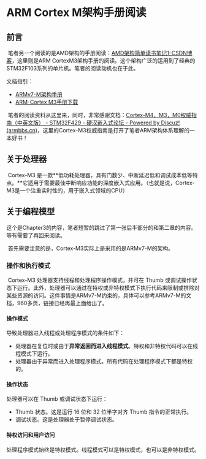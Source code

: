 # ARM Cortex M架构手册阅读

## 前言

​	笔者另一个阅读的是AMD架构的手册阅读：[AMD架构简单读书笔记1-CSDN博客](https://blog.csdn.net/charlie114514191/article/details/145411243)，这里则是ARM CortexM3架构手册的阅读。这个架构广泛的运用到了经典的STM32F103系列的单片机。笔者的阅读动机也在于此。

文档指引：

- [ARMv7-M架构手册](https://documentation-service.arm.com/static/5f8fef3af86e16515cdbf816)
- [ARM-Cortex M3手册下载](https://documentation-service.arm.com/static/5f2286f2f3ce30357bc28b2a?token=)

​	笔者的阅读资料从这里来，同时，非常感谢文档：[Cortex-M4，M3，M0权威指南（中英文版） - STM32F429 - 硬汉嵌入式论坛 - Powered by Discuz! (armbbs.cn)](https://www.armbbs.cn/forum.php?mod=viewthread&tid=96973)，这里的Cortex-M3权威指南是打开了笔者ARM架构体系理解的一本好书！

## 关于处理器

​	Cortex-M3 是一款**低功耗处理器，具有门数少、中断延迟低和调试成本低等特点。**它适用于需要最佳中断响应功能的深度嵌入式应用。（也就是说，Cortex-M3是一个注重实时性的，用于嵌入式领域的CPU）

## 关于编程模型

​	这个是Chapter3的内容，笔者短暂的跳过了第一张后半部分的和第二章的内容。等有需要了再回来阅读。

​	首先需要注意的是，Cortex-M3实际上是采用的是ARMv7-M的架构。

### 操作和执行模式

​	Cortex-M3 处理器支持线程和处理程序操作模式，并可在 Thumb 或调试操作状态下运行。此外，处理器可以通过在特权或非特权模式下执行代码来限制或排除对某些资源的访问。这件事情是ARMv7-M约束的，具体可以参考ARMv7-M的文档，960多页，链接已经再最上面给出了。

#### 操作模式

导致处理器进入线程或处理程序模式的条件如下：

- 处理器在复位时或由于**异常返回而进入线程模式**。特权和非特权代码可以在线程模式下运行。
- 处理器由于异常而进入处理程序模式。所有代码在处理程序模式下都是特权的。

#### 操作状态

处理器可以在 Thumb 或调试状态下运行：

- Thumb 状态。这是运行 16 位和 32 位半字对齐 Thumb 指令的正常执行。
- 调试状态。这是处理器处于暂停调试状态。

#### 特权访问和用户访问

处理程序模式始终是特权模式。线程模式可以是特权模式，也可以是非特权模式。

